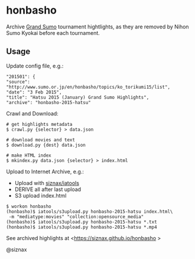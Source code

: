honbasho
========

Archive [Grand Sumo](http://www.sumo.or.jp/en/) tournament
hightlights, as they are removed by Nihon Sumo Kyokai before each
tournament.

Usage
-----

Update config file, e.g.:

    "201501": {
	"source": "http://www.sumo.or.jp/en/honbasho/topics/ko_torikumi15/list",
	"date": "3 Feb 2015",
	"title": "Hatsu 2015 (January) Grand Sumo Highlights",
	"archive": "honbasho-2015-hatsu"

Crawl and Download:

```shell
# get highlights metadata
$ crawl.py {selector} > data.json

# download movies and text
$ download.py {dest} data.json

# make HTML index
$ mkindex.py data.json {selector} > index.html
```

Upload to Internet Archive, e.g.:

 * Upload with [siznax/iatools](https://github.com/siznax/iatools)
 * DERIVE all after last upload
 * S3 upload index.html

```shell
$ workon honbasho
(honbasho)$ iatools/s3upload.py honbasho-2015-hatsu index.html\
 -m "mediatype:movies" "collection:opensource_media"
(honbasho)$ iatools/s3upload.py honbasho-2015-hatsu *.txt
(honbasho)$ iatools/s3upload.py honbasho-2015-hatsu *.mp4
```

See archived highlights at <https://siznax.github.io/honbasho >

@siznax
